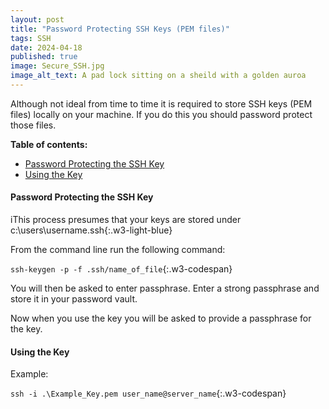 ```yaml
---
layout: post
title: "Password Protecting SSH Keys (PEM files)"
tags: SSH
date: 2024-04-18
published: true
image: Secure_SSH.jpg
image_alt_text: A pad lock sitting on a sheild with a golden auroa
---
```

<!-- Description of article -->
Although not ideal from time to time it is required to store SSH keys (PEM files) locally on your machine.  If you do this you should password protect those files.  

**Table of contents:**
- [Password Protecting the SSH Key](#item-one)
- [Using the Key](#item-two)

<!-- headings -->
<a id="item-one"></a>
#### Password Protecting the SSH Key
<span class="w3-badge w3-indigo">i</span>This process presumes that your keys are stored under c:\users\username\.ssh{:.w3-light-blue}

From the command line run the following command:

`ssh-keygen -p -f .ssh/name_of_file`{:.w3-codespan}

You will then be asked to enter passphrase.  Enter a strong passphrase and store it in your password vault.

Now when you use the key you will be asked to provide a passphrase for the key.

<a id="item-two"></a>
#### Using the Key
Example:

`ssh -i .\Example_Key.pem user_name@server_name`{:.w3-codespan}

